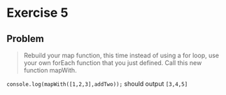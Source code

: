 # Exercise 5

## Problem

> Rebuild your map function, this time instead of using a for loop, use your own forEach function that you just defined. Call this new function mapWith.

`console.log(mapWith([1,2,3],addTwo));` should output `[3,4,5]`
